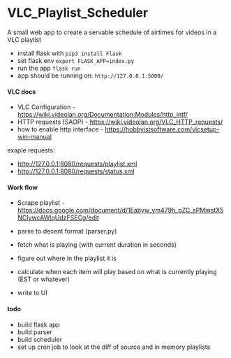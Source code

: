 # VLC_Playlist_Scheduler #
A small web app to create a servable schedule of airtimes for videos in a VLC playlist

* install flask with `pip3 install Flask`
* set flask env `export FLASK_APP=index.py`
* run the app `flask run`
* app should be running on: `http://127.0.0.1:5000/`

#### VLC docs ####
* VLC Configuration - https://wiki.videolan.org/Documentation:Modules/http_intf/
* HTTP requests (SAOP) - https://wiki.videolan.org/VLC_HTTP_requests/
* how to enable http interface - https://hobbyistsoftware.com/vlcsetup-win-manual

exaple requests:
* http://127.0.0.1:8080/requests/playlist.xml
* http://127.0.0.1:8080/requests/status.xml

#### Work flow ####
* Scrape playlist - https://docs.google.com/document/d/1Eabyw_ym479h_pZC_sPMmstX5NClywcAWlqUdzFSECg/edit

* parse to decent format (parser.py)
* fetch what is playing (with current duration in seconds)
* figure out where in the playlist it is
* calculate when each item will play based on what is currently playing (EST or whatever)
* write to UI

#### todo ####
* build flask app
* build parser
* build scheduler
* set up cron job to look at the diff of source and in memory playlists
